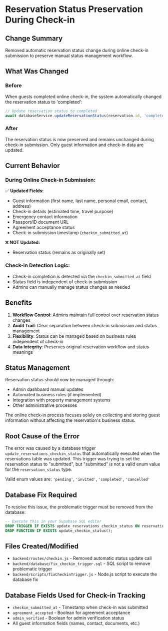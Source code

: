 # Reservation Status Preservation During Check-in

## Change Summary
Removed automatic reservation status change during online check-in submission to preserve manual status management workflow.

## What Was Changed

### Before
When guests completed online check-in, the system automatically changed the reservation status to 'completed':
```javascript
// Update reservation status to completed
await databaseService.updateReservationStatus(reservation.id, 'completed');
```

### After
The reservation status is now preserved and remains unchanged during check-in submission. Only guest information and check-in data are updated.

## Current Behavior

### During Online Check-in Submission:
✅ **Updated Fields:**
- Guest information (first name, last name, personal email, contact, address)
- Check-in details (estimated time, travel purpose)
- Emergency contact information
- Passport/ID document URL
- Agreement acceptance status
- Check-in submission timestamp (`checkin_submitted_at`)

❌ **NOT Updated:**
- Reservation status (remains as originally set)

### Check-in Detection Logic:
- Check-in completion is detected via the `checkin_submitted_at` field
- Status field is independent of check-in submission
- Admins can manually manage status changes as needed

## Benefits

1. **Workflow Control**: Admins maintain full control over reservation status changes
2. **Audit Trail**: Clear separation between check-in submission and status management
3. **Flexibility**: Status can be managed based on business rules independent of check-in
4. **Data Integrity**: Preserves original reservation workflow and status meanings

## Status Management

Reservation status should now be managed through:
- Admin dashboard manual updates
- Automated business rules (if implemented)
- Integration with property management systems
- Other administrative processes

The online check-in process focuses solely on collecting and storing guest information without affecting the reservation's business status.

## Root Cause of the Error

The error was caused by a database trigger `update_reservations_checkin_status` that automatically executed when the reservations table was updated. This trigger was trying to set the reservation status to "submitted", but "submitted" is not a valid enum value for the `reservation_status` type.

Valid enum values are: `'pending'`, `'invited'`, `'completed'`, `'cancelled'`

## Database Fix Required

To resolve this issue, the problematic trigger must be removed from the database:

```sql
-- Execute this in your Supabase SQL editor
DROP TRIGGER IF EXISTS update_reservations_checkin_status ON reservations;
DROP FUNCTION IF EXISTS update_checkin_status();
```

## Files Created/Modified
- `backend/routes/checkin.js` - Removed automatic status update call
- `backend/database/fix_checkin_trigger.sql` - SQL script to remove problematic trigger
- `backend/scripts/fixCheckinTrigger.js` - Node.js script to execute the database fix

## Database Fields Used for Check-in Tracking
- `checkin_submitted_at` - Timestamp when check-in was submitted
- `agreement_accepted` - Boolean for agreement acceptance
- `admin_verified` - Boolean for admin verification status
- All guest information fields (names, contact, documents, etc.)
